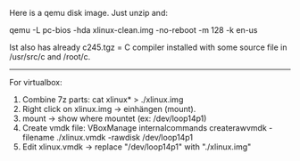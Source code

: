 Here is a qemu disk image. Just unzip and:

qemu -L pc-bios -hda xlinux-clean.img -no-reboot -m 128 -k en-us

Ist also has already c245.tgz = C compiler installed with some source file in /usr/src/c and /root/c.

---

For virtualbox:

1. Combine 7z parts: cat xlinux* > ./xlinux.img
2. Right click on xlinux.img -> einhängen (mount).
3. mount -> show where mountet (ex: /dev/loop14p1)
4. Create vmdk file: VBoxManage internalcommands createrawvmdk -filename ./xlinux.vmdk -rawdisk /dev/loop14p1
5. Edit xlinux.vmdk -> replace "/dev/loop14p1" with "./xlinux.img"

